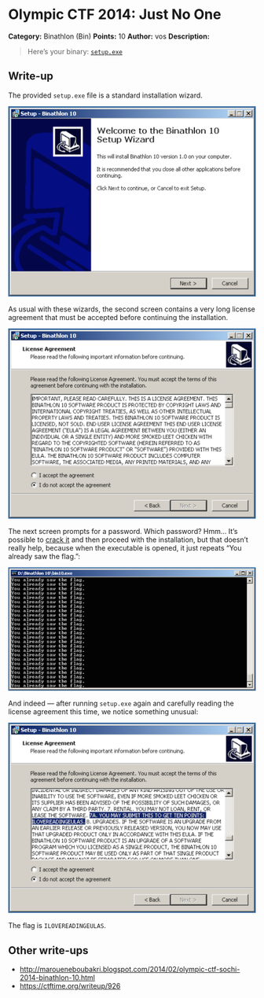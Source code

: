 # Olympic CTF 2014: Just No One

**Category:** Binathlon (Bin)
**Points:** 10
**Author:** vos
**Description:**

> Here’s your binary: [`setup.exe`](setup.exe)

## Write-up

The provided `setup.exe` file is a standard installation wizard.

![](setup-1.png)

As usual with these wizards, the second screen contains a very long license agreement that must be accepted before continuing the installation.

![](setup-2.png)

The next screen prompts for a password. Which password? Hmm… It’s possible to [crack it](http://maroueneboubakri.blogspot.com/2014/02/olympic-ctf-sochi-2014-binathlon-10.html) and then proceed with the installation, but that doesn’t really help, because when the executable is opened, it just repeats “You already saw the flag.”:

![You already saw the flag.](executable.png)

And indeed — after running `setup.exe` again and carefully reading the license agreement this time, we notice something unusual:

![7A. YOU MAY SUBMIT THIS TO GET TEN POINTS: ILOVEREADINGEULAS.](setup-4.png)

The flag is `ILOVEREADINGEULAS`.

## Other write-ups

* <http://maroueneboubakri.blogspot.com/2014/02/olympic-ctf-sochi-2014-binathlon-10.html>
* <https://ctftime.org/writeup/926>
